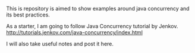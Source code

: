 This is repository is aimed to show examples around java concurrency and its best practices. 

As a starter, I am going to follow Java Concurrency tutorial by Jenkov. 
http://tutorials.jenkov.com/java-concurrency/index.html

I will also take useful notes and post it here.
